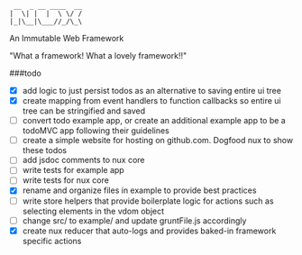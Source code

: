 
     __  _ __ ____  __
    |  \| |  |  \ \/ /
    |_|\__|\___//_/\_\


An Immutable Web Framework

"What a framework! What a lovely framework!!"


###todo

- [x] add logic to just persist todos as an alternative to saving entire ui tree
- [x] create mapping from event handlers to function callbacks so entire ui tree can be stringified and saved
- [ ] convert todo example app, or create an additional example app to be a todoMVC app following their guidelines
- [ ] create a simple website for hosting on github.com. Dogfood nux to show these todos
- [ ] add jsdoc comments to nux core
- [ ] write tests for example app
- [ ] write tests for nux core
- [x] rename and organize files in example to provide best practices
- [ ] write store helpers that provide boilerplate logic for actions such as selecting elements in the vdom object
- [ ] change src/ to example/ and update gruntFile.js accordingly
- [x] create nux reducer that auto-logs and provides baked-in framework specific actions
